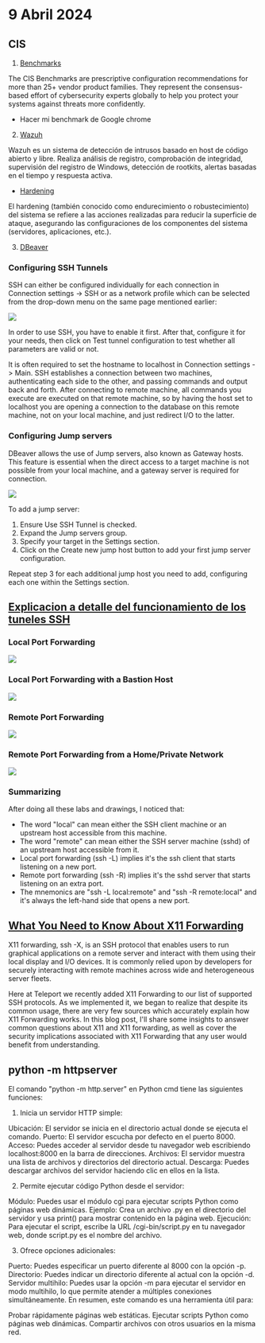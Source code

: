 # **9 Abril 2024**

## CIS
1. [Benchmarks](https://www.cisecurity.org/cis-benchmarks)

The CIS Benchmarks are prescriptive configuration recommendations for more than 25+ vendor product families. They represent the consensus-based effort of cybersecurity experts globally to help you protect your systems against threats more confidently.

*   Hacer mi benchmark de Google chrome 

2. [Wazuh](https://wazuh.com/install/)

Wazuh es un sistema de detección de intrusos basado en host de código abierto y libre. Realiza análisis de registro, comprobación de integridad, supervisión del registro de Windows, detección de rootkits, alertas basadas en el tiempo y respuesta activa.

* [Hardening](https://keepcoding.io/blog/que-es-el-hardening-en-ciberseguridad/)

El hardening (también conocido como endurecimiento o robustecimiento) del sistema se refiere a las acciones realizadas para reducir la superficie de ataque, asegurando las configuraciones de los componentes del sistema (servidores, aplicaciones, etc.).

3. [DBeaver](https://dbeaver.com/docs/dbeaver/SSH-Configuration/#:~:text=To%20configure%20Cloud%20SSH%20Tunnels,tunnels%20specifically%20for%20cloud%20connections.)


### Configuring SSH Tunnels
SSH can either be configured individually for each connection in Connection settings -> SSH or as a network profile which can be selected from the drop-down menu on the same page mentioned earlier:

![](https://dbeaver.com/wp-content/uploads/wikidocs_cache/dbeaver/images/ug/network/ssh/ssh-configuration.png)


In order to use SSH, you have to enable it first. After that, configure it for your needs, then click on Test tunnel configuration to test whether all parameters are valid or not.

It is often required to set the hostname to localhost in Connection settings -> Main. SSH establishes a connection between two machines, authenticating each side to the other, and passing commands and output back and forth. After connecting to remote machine, all commands you execute are executed on that remote machine, so by having the host set to localhost you are opening a connection to the database on this remote machine, not on your local machine, and just redirect I/O to the latter.

### Configuring Jump servers
DBeaver allows the use of Jump servers, also known as Gateway hosts. This feature is essential when the direct access to a target machine is not possible from your local machine, and a gateway server is required for connection.

![](https://dbeaver.com/wp-content/uploads/wikidocs_cache/dbeaver/images/ug/network/ssh/jump-server-configuration.png)

To add a jump server:

1. Ensure Use SSH Tunnel is checked.
2. Expand the Jump servers group.
3. Specify your target in the Settings section.
4. Click on the Create new jump host button  to add your first jump server configuration.

Repeat step 3 for each additional jump host you need to add, configuring each one within the Settings section.

## [Explicacion a detalle del funcionamiento de los tuneles SSH](https://iximiuz.com/en/posts/ssh-tunnels/)

### Local Port Forwarding

![](https://iximiuz.com/ssh-tunnels/local-port-forwarding-2000-opt.png)

### Local Port Forwarding with a Bastion Host

![](https://iximiuz.com/ssh-tunnels/local-port-forwarding-bastion-2000-opt.png)

### Remote Port Forwarding
![](https://iximiuz.com/ssh-tunnels/remote-port-forwarding-2000-opt.png)


### Remote Port Forwarding from a Home/Private Network

![](https://iximiuz.com/ssh-tunnels/remote-port-forwarding-home-network-2000-opt.png)


### Summarizing

After doing all these labs and drawings, I noticed that:

* The word "local" can mean either the SSH client machine or an upstream host accessible from this machine.
* The word "remote" can mean either the SSH server machine (sshd) of an upstream host accessible from it.
* Local port forwarding (ssh -L) implies it's the ssh client that starts listening on a new port.
* Remote port forwarding (ssh -R) implies it's the sshd server that starts listening on an extra port.
* The mnemonics are "ssh -L local:remote" and "ssh -R remote:local" and it's always the left-hand side that opens a new port.

## [What You Need to Know About X11 Forwarding](https://goteleport.com/blog/x11-forwarding/)

X11 forwarding, ssh -X, is an SSH protocol that enables users to run graphical applications on a remote server and interact with them using their local display and I/O devices. It is commonly relied upon by developers for securely interacting with remote machines across wide and heterogeneous server fleets.

Here at Teleport we recently added X11 Forwarding to our list of supported SSH protocols. As we implemented it, we began to realize that despite its common usage, there are very few sources which accurately explain how X11 Forwarding works. In this blog post, I'll share some insights to answer common questions about X11 and X11 forwarding, as well as cover the security implications associated with X11 Forwarding that any user would benefit from understanding.


## python -m httpserver

El comando "python -m http.server" en Python cmd tiene las siguientes funciones:

1. Inicia un servidor HTTP simple:

Ubicación: El servidor se inicia en el directorio actual donde se ejecuta el comando.
Puerto: El servidor escucha por defecto en el puerto 8000.
Acceso: Puedes acceder al servidor desde tu navegador web escribiendo localhost:8000 en la barra de direcciones.
Archivos: El servidor muestra una lista de archivos y directorios del directorio actual.
Descarga: Puedes descargar archivos del servidor haciendo clic en ellos en la lista.

2. Permite ejecutar código Python desde el servidor:

Módulo: Puedes usar el módulo cgi para ejecutar scripts Python como páginas web dinámicas.
Ejemplo: Crea un archivo .py en el directorio del servidor y usa print() para mostrar contenido en la página web.
Ejecución: Para ejecutar el script, escribe la URL /cgi-bin/script.py en tu navegador web, donde script.py es el nombre del archivo.

3. Ofrece opciones adicionales:

Puerto: Puedes especificar un puerto diferente al 8000 con la opción -p.
Directorio: Puedes indicar un directorio diferente al actual con la opción -d.
Servidor multihilo: Puedes usar la opción -m para ejecutar el servidor en modo multihilo, lo que permite atender a múltiples conexiones simultáneamente.
En resumen, este comando es una herramienta útil para:

Probar rápidamente páginas web estáticas.
Ejecutar scripts Python como páginas web dinámicas.
Compartir archivos con otros usuarios en la misma red.